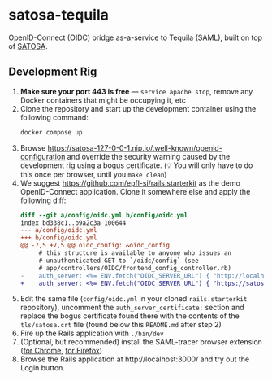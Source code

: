 # satosa-tequila

OpenID-Connect (OIDC) bridge as-a-service to Tequila (SAML), built on top of [SATOSA](https://github.com/IdentityPython/SATOSA/).

## Development Rig

1. **Make sure your port 443 is free** — `service apache stop`, remove any Docker containers that might be occupying it, etc
2. Clone the repository and start up the development container using the following command:
   ```bash
   docker compose up
   ```
3. Browse https://satosa-127-0-0-1.nip.io/.well-known/openid-configuration and override the security warning caused by the development rig using a bogus certificate. (💡 You will only have to do this once per browser, until you `make clean`)
4. We suggest https://github.com/epfl-si/rails.starterkit as the demo OpenID-Connect application. Clone it somewhere else and apply the following diff:
   ```diff
   diff --git a/config/oidc.yml b/config/oidc.yml
   index bd338c1..b9a2c3a 100644
   --- a/config/oidc.yml
   +++ b/config/oidc.yml
   @@ -7,5 +7,5 @@ oidc_config: &oidc_config
        # this structure is available to anyone who issues an
        # unauthenticated GET to `/oidc/config` (see
        # app/controllers/OIDC/frontend_config_controller.rb)
   -    auth_server: <%= ENV.fetch("OIDC_SERVER_URL") { "http://localhost:8080/realms/rails/" } %>
   +    auth_server: <%= ENV.fetch("OIDC_SERVER_URL") { "https://satosa-127-0-0-1.nip.io/" } %>
   ```
5. Edit the same file (`config/oidc.yml` in your cloned `rails.starterkit` repository), uncomment the `auth_server_certificate:` section and replace the bogus certificate found there with the contents of the `tls/satosa.crt` file (found below this `README.md` after step 2)
6. Fire up the Rails application with `./bin/dev`
7. (Optional, but recommended) install the SAML-tracer browser extension ([for Chrome](https://chrome.google.com/webstore/detail/saml-tracer/mpdajninpobndbfcldcmbpnnbhibjmch), [for Firefox](https://addons.mozilla.org/fr/firefox/addon/saml-tracer/))
8. Browse the Rails application at http://localhost:3000/ and try out the Login button.
